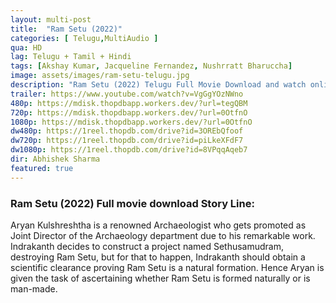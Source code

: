 ```yaml
---
layout: multi-post
title:  "Ram Setu (2022)"
categories: [ Telugu,MultiAudio ]
qua: HD
lag: Telugu + Tamil + Hindi
tags: [Akshay Kumar, Jacqueline Fernandez, Nushrratt Bharuccha]
image: assets/images/ram-setu-telugu.jpg
description: "Ram Setu (2022) Telugu Full Movie Download and watch online 720p low file size 500 mb."
trailer: https://www.youtube.com/watch?v=VgGgYOzNWno
480p: https://mdisk.thopdbapp.workers.dev/?url=tegQBM
720p: https://mdisk.thopdbapp.workers.dev/?url=0OtfnO
1080p: https://mdisk.thopdbapp.workers.dev/?url=0OtfnO
dw480p: https://1reel.thopdb.com/drive?id=3OREbQfoof
dw720p: https://1reel.thopdb.com/drive?id=piLkeXFdF7
dw1080p: https://1reel.thopdb.com/drive?id=8VPqqAqeb7
dir: Abhishek Sharma
featured: true
---
```


### Ram Setu (2022) Full movie download Story Line:
Aryan Kulshreshtha is a renowned Archaeologist who gets promoted as Joint Director of the Archaeology department due to his remarkable work. Indrakanth decides to construct a project named Sethusamudram, destroying Ram Setu, but for that to happen, Indrakanth should obtain a scientific clearance proving Ram Setu is a natural formation. Hence Aryan is given the task of ascertaining whether Ram Setu is formed naturally or is man-made.
